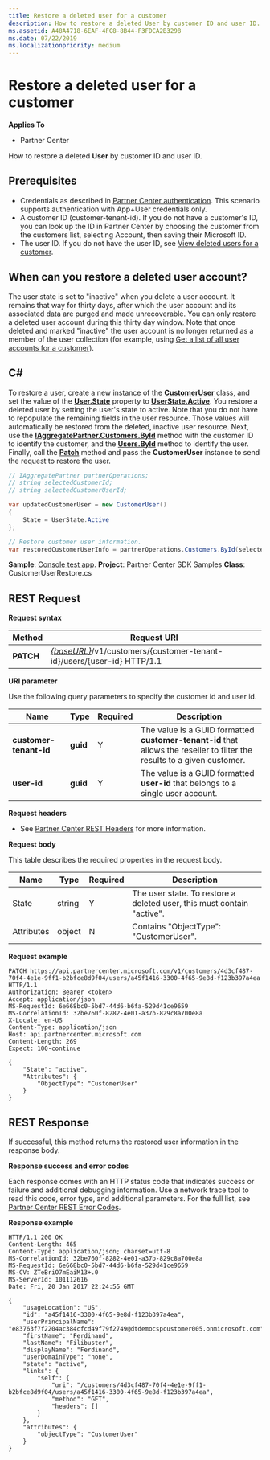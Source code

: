 ```yaml
---
title: Restore a deleted user for a customer
description: How to restore a deleted User by customer ID and user ID.
ms.assetid: A48A4718-6EAF-4FC8-8B44-F3FDCA2B3298
ms.date: 07/22/2019
ms.localizationpriority: medium
---
```


# Restore a deleted user for a customer


**Applies To**

- Partner Center

How to restore a deleted **User** by customer ID and user ID.

## <span id="Prerequisites"/><span id="prerequisites"/><span id="PREREQUISITES"/>Prerequisites


- Credentials as described in [Partner Center authentication](partner-center-authentication.md). This scenario supports authentication with App+User credentials only.
- A customer ID (customer-tenant-id). If you do not have a customer's ID, you can look up the ID in Partner Center by choosing the customer from the customers list, selecting Account, then saving their Microsoft ID.
- The user ID. If you do not have the user ID, see [View deleted users for a customer](view-a-deleted-user.md).

## <span id="When_can_you_restore_a_deleted_user_account_"/><span id="when_can_you_restore_a_deleted_user_account_"/><span id="WHEN_CAN_YOU_RESTORE_A_DELETED_USER_ACCOUNT_"/>When can you restore a deleted user account?


The user state is set to "inactive" when you delete a user account. It remains that way for thirty days, after which the user account and its associated data are purged and made unrecoverable. You can only restore a deleted user account during this thirty day window. Note that once deleted and marked "inactive" the user account is no longer returned as a member of the user collection (for example, using [Get a list of all user accounts for a customer](get-a-list-of-all-user-accounts-for-a-customer.md)).

## <span id="C_"/><span id="c_"/>C#


To restore a user, create a new instance of the [**CustomerUser**](https://docs.microsoft.com/dotnet/api/microsoft.store.partnercenter.models.users.customeruser) class, and set the value of the [**User.State**](https://docs.microsoft.com/dotnet/api/microsoft.store.partnercenter.models.users.user.state) property to [**UserState.Active**](https://docs.microsoft.com/dotnet/api/microsoft.store.partnercenter.models.users.userstate). You restore a deleted user by setting the user's state to active. Note that you do not have to repopulate the remaining fields in the user resource. Those values will automatically be restored from the deleted, inactive user resource. Next, use the [**IAggregatePartner.Customers.ById**](https://docs.microsoft.com/dotnet/api/microsoft.store.partnercenter.customers.icustomercollection.byid) method with the customer ID to identify the customer, and the [**Users.ById**](https://docs.microsoft.com/dotnet/api/microsoft.store.partnercenter.customerusers.icustomerusercollection.byid) method to identify the user. Finally, call the [**Patch**](https://docs.microsoft.com/dotnet/api/microsoft.store.partnercenter.customerusers.icustomeruser.patch) method and pass the **CustomerUser** instance to send the request to restore the user.

``` csharp
// IAggregatePartner partnerOperations;
// string selectedCustomerId;
// string selectedCustomerUserId;

var updatedCustomerUser = new CustomerUser()
{
    State = UserState.Active
};

// Restore customer user information.
var restoredCustomerUserInfo = partnerOperations.Customers.ById(selectedCustomerId).Users.ById(selectedCustomerUserId).Patch(updatedCustomerUser);
```

**Sample**: [Console test app](console-test-app.md). **Project**: Partner Center SDK Samples **Class**: CustomerUserRestore.cs

## <span id="REST_Request"/><span id="rest_request"/><span id="REST_REQUEST"/>REST Request


**Request syntax**

| Method    | Request URI                                                                                            |
|-----------|--------------------------------------------------------------------------------------------------------|
| **PATCH** | [*{baseURL}*](partner-center-rest-urls.md)/v1/customers/{customer-tenant-id}/users/{user-id} HTTP/1.1 |

 

**URI parameter**

Use the following query parameters to specify the customer id and user id.

| Name                   | Type     | Required | Description                                                                                                              |
|------------------------|----------|----------|--------------------------------------------------------------------------------------------------------------------------|
| **customer-tenant-id** | **guid** | Y        | The value is a GUID formatted **customer-tenant-id** that allows the reseller to filter the results to a given customer. |
| **user-id**            | **guid** | Y        | The value is a GUID formatted **user-id** that belongs to a single user account.                                         |

 

**Request headers**

- See [Partner Center REST Headers](headers.md) for more information.

**Request body**

This table describes the required properties in the request body.

| Name       | Type   | Required | Description                                                            |
|------------|--------|----------|------------------------------------------------------------------------|
| State      | string | Y        | The user state. To restore a deleted user, this must contain "active". |
| Attributes | object | N        | Contains "ObjectType": "CustomerUser".                                 |

 

**Request example**

```http
PATCH https://api.partnercenter.microsoft.com/v1/customers/4d3cf487-70f4-4e1e-9ff1-b2bfce8d9f04/users/a45f1416-3300-4f65-9e8d-f123b397a4ea HTTP/1.1
Authorization: Bearer <token>
Accept: application/json
MS-RequestId: 6e668bc0-5bd7-44d6-b6fa-529d41ce9659
MS-CorrelationId: 32be760f-8282-4e01-a37b-829c8a700e8a
X-Locale: en-US
Content-Type: application/json
Host: api.partnercenter.microsoft.com
Content-Length: 269
Expect: 100-continue

{
    "State": "active",
    "Attributes": {
        "ObjectType": "CustomerUser"
    }
}
```

## <span id="REST_Response"/><span id="rest_response"/><span id="REST_RESPONSE"/>REST Response


If successful, this method returns the restored user information in the response body.

**Response success and error codes**

Each response comes with an HTTP status code that indicates success or failure and additional debugging information. Use a network trace tool to read this code, error type, and additional parameters. For the full list, see [Partner Center REST Error Codes](error-codes.md).

**Response example**

```http
HTTP/1.1 200 OK
Content-Length: 465
Content-Type: application/json; charset=utf-8
MS-CorrelationId: 32be760f-8282-4e01-a37b-829c8a700e8a
MS-RequestId: 6e668bc0-5bd7-44d6-b6fa-529d41ce9659
MS-CV: ZTeBriO7mEaiM13+.0
MS-ServerId: 101112616
Date: Fri, 20 Jan 2017 22:24:55 GMT

{
    "usageLocation": "US",
    "id": "a45f1416-3300-4f65-9e8d-f123b397a4ea",
    "userPrincipalName": "e83763f7f2204ac384cfcd49f79f2749@dtdemocspcustomer005.onmicrosoft.com",
    "firstName": "Ferdinand",
    "lastName": "Filibuster",
    "displayName": "Ferdinand",
    "userDomainType": "none",
    "state": "active",
    "links": {
        "self": {
            "uri": "/customers/4d3cf487-70f4-4e1e-9ff1-b2bfce8d9f04/users/a45f1416-3300-4f65-9e8d-f123b397a4ea",
            "method": "GET",
            "headers": []
        }
    },
    "attributes": {
        "objectType": "CustomerUser"
    }
}
```
